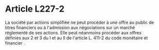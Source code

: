 # Article L227-2

La société par actions simplifiée ne peut procéder à une offre au public de  titres financiers ou à l'admission aux négociations sur un marché réglementé de  ses actions. Elle peut néanmoins procéder aux offres définies aux 2 et 3 du I et  au
II de l'article L. 411-2 du code monétaire et  financier
.

